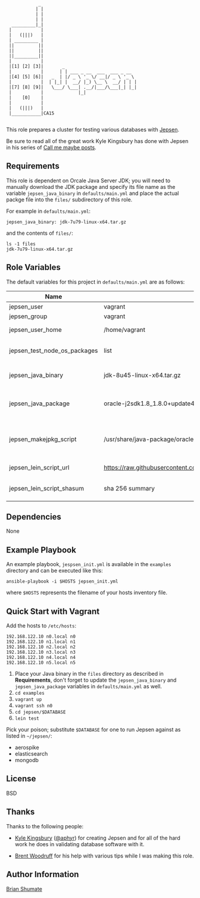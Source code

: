 ```
            _
           | |
           | |
           | |
  _________|_|
 |           |
 |   (|||)   |
 | _________ |
 ||         ||
 ||         ||
 ||_________||
 |           |
 |[1] [2] [3]|       _
 |           |      | | ___ _ __  ___  ___ _ __
 |[4] [5] [6]|   _  | |/ _ \ '_ \/ __|/ _ \ '_ \
 |           |  | |_| |  __/ |_) \__ \  __/ | | |
 |[7] [8] [9]|   \___/ \___| .__/|___/\___|_| |_|
 |           |             |_|
 |    [0]    |
 |           |
 |   (|||)   |
 |___________|CA15


```

This role prepares a cluster for testing various databases with
[Jepsen](https://github.com/aphyr/jepsen).

Be sure to read all of the great work Kyle Kingsbury has done with Jepsen
in his series of [Call me maybe posts](https://aphyr.com/tags/Jepsen).

## Requirements

This role is dependent on Orcale Java Server JDK; you will need to manually
download the JDK package and specify its file name as the variable
`jepsen_java_binary` in `defaults/main.yml` and place the actual
packge file into the `files/` subdirectory of this role.

For example in `defaults/main.yml`:

```
jepsen_java_binary: jdk-7u79-linux-x64.tar.gz
```

and the contents of `files/`:

```
ls -1 files
jdk-7u79-linux-x64.tar.gz
```

## Role Variables

The default variables for this project in `defaults/main.yml` are as follows:

| Name                                 | Default  | Description                                    |
| ------------------------------------ | -------- | ---------------------------------------------- |
| jepsen_user          | vagrant    | OS username |
| jepsen_group         | vagrant    | OS groupname |
| jepsen_user_home     | /home/vagrant | OS user home directory |
| jepsen_test_node_os_packages | list | OS packages to install for the test nodes |
| jepsen_java_binary | jdk-8u45-linux-x64.tar.gz | Filename for the Oracle Java binary tarball |
| jepsen_java_package | oracle-j2sdk1.8_1.8.0+update45_amd64.deb | Filename for Debian package created from jepsen_java_binary |
| jepsen_makejpkg_script | /usr/share/java-package/oracle-j2sdk.sh | Filename of make-jpkg script to replace with modified version for Java 8 support |
| jepsen_lein_script_url | https://raw.githubusercontent.com/technomancy/leiningen/stable/bin/lein | URL to the Leiningen script |
|jepsen_lein_script_shasum | sha 256 summary | The SHA 256 summary for Leiningen script |

## Dependencies

None

## Example Playbook

An example playbook, `jespsen_init.yml` is available in the `examples`
directory and can be executed like this:


```
ansible-playbook -i $HOSTS jepsen_init.yml
```

where `$HOSTS` represents the filename of your hosts inventory file.

## Quick Start with Vagrant

Add the hosts to `/etc/hosts`:

```
192.168.122.10 n0.local n0
192.168.122.10 n1.local n1
192.168.122.10 n2.local n2
192.168.122.10 n3.local n3
192.168.122.10 n4.local n4
192.168.122.10 n5.local n5
```

1. Place your Java binary in the `files` directory as described in
   **Requirements**, don't forget to update the `jepsen_java_binary`
	 and `jepsen_java_package` variables in `defaults/main.yml` as well.
2. `cd examples`
3. `vagrant up`
4. `vagrant ssh n0`
5. `cd jepsen/$DATABASE`
6. `lein test`

Pick your poison; substitute `$DATABASE` for one to run Jepsen against
as listed in `~/jepsen/`:

* aerospike
* elasticsearch
* mongodb

## License

BSD

## Thanks

Thanks to the following people:

- [Kyle Kingsbury](https://aphyr.com/) ([@aphyr](https://github.com/aphyr)) for creating Jepsen and for
  all of the hard work he does in validating database software with it.

- [Brent Woodruff](http://www.brentwoodruff.com/) for his help with various
  tips while I was making this role.

## Author Information

[Brian Shumate](http://brianshumate.com)
